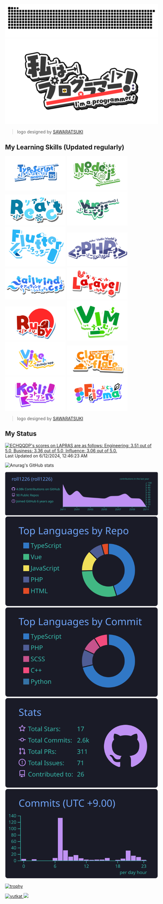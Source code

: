 <div align="center">
  <img src="https://raw.githubusercontent.com/roll1226/roll1226/output/github-contribution-grid-snake.svg" />
</div>

<div align="center">
  <img src="./logo_media/IamProgrammer!.png" width="540" />
</div>

> logo designed by [SAWARATSUKI](https://github.com/SAWARATSUKI/KawaiiLogos)

## My Learning Skills (Updated regularly)

<div>
  <img src="./logo_media/TypeScript.png" width="200" />
  <img src="./logo_media/Node.js.png" width="200" />
  <img src="./logo_media/React.png" width="200" />
  <img src="./logo_media/Vue.png" width="200" />
  <img src="./logo_media/FlutterTransparent.png" width="200" />
  <img src="./logo_media/PHP_fix.png" width="200" />
  <img src="./logo_media/Tailwindcss6.png" width="200" />
  <img src="./logo_media/Laravel.png" width="200" />
  <img src="./logo_media/Ruby.png" width="200" />
  <img src="./logo_media/VIM.png" width="200" />
  <img src="./logo_media/Vite.png" width="200" />
  <img src="./logo_media/Cloudflare.png" width="200" />
  <img src="./logo_media/Kotlin_New.png" width="200" />
  <img src="./logo_media/Figma.png" width="200" />
</div>

> logo designed by [SAWARATSUKI](https://github.com/SAWARATSUKI/KawaiiLogos)

## My Status

<!--START_SECTION:lapras-card-->
<p ><a href="https://lapras.com/public/ECHQQDP" target="_blank" rel="noopener noreferrer"><img alt="ECHQQDP's scores on LAPRAS are as follows: Engineering: 3.51 out of 5.0, Business: 3.36 out of 5.0, Influence: 3.06 out of 5.0." src="https://lapras-card-generator.vercel.app/api/svg?e=3.51&b=3.36&i=3.06&b1=%23020e27&b2=%230e5593&i1=%2303102f&i2=%231688bf&l=en" width="400" ></a>  
Last Updated on 6/12/2024, 12:46:23 AM</p>
<!--END_SECTION:lapras-card-->

![Anurag's GitHub stats](https://github-readme-stats.vercel.app/api?username=roll1226&show_icons=true&theme=tokyonight)

[![](https://raw.githubusercontent.com/roll1226/roll1226/master/profile-summary-card-output/tokyonight/0-profile-details.svg)](https://github.com/vn7n24fzkq/github-profile-summary-cards)
[![](https://raw.githubusercontent.com/roll1226/roll1226/master/profile-summary-card-output/tokyonight/1-repos-per-language.svg)](https://github.com/vn7n24fzkq/github-profile-summary-cards) [![](https://raw.githubusercontent.com/roll1226/roll1226/master/profile-summary-card-output/tokyonight/2-most-commit-language.svg)](https://github.com/vn7n24fzkq/github-profile-summary-cards)
[![](https://raw.githubusercontent.com/roll1226/roll1226/master/profile-summary-card-output/tokyonight/3-stats.svg)](https://github.com/vn7n24fzkq/github-profile-summary-cards) [![](https://raw.githubusercontent.com/roll1226/roll1226/master/profile-summary-card-output/tokyonight/4-productive-time.svg)](https://github.com/vn7n24fzkq/github-profile-summary-cards)

[![trophy](https://github-profile-trophy.vercel.app/?username=roll1226&theme=onedark)](https://github.com/ryo-ma/github-profile-trophy)

<!-- バッジ -->
<p align="left">
  <a href="https://github.com/roll1226/roll1226/">
    <img src="https://komarev.com/ghpvc/?username=roll1226" alt="yutkat" />
  </a>
  <a href="https://github.com/roll1226">
    <img height="20" src="https://img.shields.io/github/followers/roll1226?label=follow&logo=github&style=flat" />
  </a>
</p>
